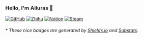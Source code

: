 ### Hello, I'm Ailuras 👋

[![GitHub](https://img.shields.io/badge/dynamic/json?url=https%3A%2F%2Fapi.swo.moe%2Fstats%2Fgithub%2FAiluras&query=count&color=181717&label=GitHub&labelColor=282c34&logo=github&suffix=+follows&cacheSeconds=3600)](https://github.com/Ailuras)
[![Zhihu](https://img.shields.io/badge/dynamic/json?url=https%3A%2F%2Fapi.swo.moe%2Fstats%2Fzhihu%2Fxiang-long-zai-tian-52&query=count&color=282c34&label=%E7%9F%A5%E4%B9%8E&labelColor=0084ff&logo=zhihu&logoColor=ffffff&suffix=+%E5%85%B3%E6%B3%A8&cacheSeconds=3600)](https://www.zhihu.com/people/xiang-long-zai-tian-52)
[![Notion](https://img.shields.io/badge/Notion-NaN-605477?logo=notion&labelColor=605477)](https://nextjs-notion-starter-kit-five-livid.vercel.app/)
[![Steam](https://img.shields.io/badge/dynamic/json?url=https%3A%2F%2Fapi.swo.moe%2Fstats%2Fsteamgames%2F76561198436352157&query=count&color=0b1a37&label=Steam&labelColor=134375&logo=steam&suffix=+games&cacheSeconds=3600)](https://steamcommunity.com/profiles/76561198436352157/)

<!-- [![Top Langs](https://github-readme-stats.vercel.app/api/top-langs/?username=Ailuras&layout=compact)](https://github.com/anuraghazra/github-readme-stats) -->

<h6>* These nice badges are generated by <a href="https://shields.io/">Shields.io</a> and <a href="https://github.com/spencerwooo/Substats">Substats</a>.</h6>
